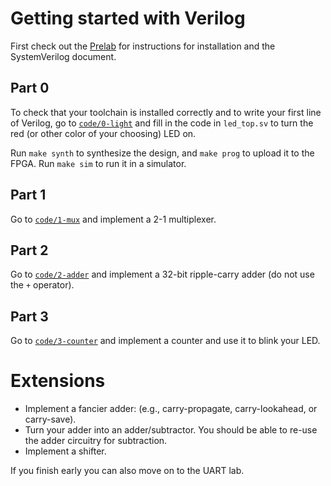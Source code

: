 # Getting started with Verilog

First check out the [Prelab](PRELAB.md) for instructions for installation and
the SystemVerilog document.

## Part 0

To check that your toolchain is installed correctly and to write your first
line of Verilog, go to [`code/0-light`](code/0-light) and fill in the code in `led_top.sv` to turn
the red (or other color of your choosing) LED on.

Run `make synth` to synthesize the design, and `make prog` to upload it to the
FPGA. Run `make sim` to run it in a simulator.

## Part 1

Go to [`code/1-mux`](code/1-mux) and implement a 2-1 multiplexer.

## Part 2

Go to [`code/2-adder`](code/2-adder) and implement a 32-bit ripple-carry adder
(do not use the `+` operator).

## Part 3

Go to [`code/3-counter`](code/3-blink) and implement a counter and use it to
blink your LED.

# Extensions

* Implement a fancier adder: (e.g., carry-propagate, carry-lookahead, or
  carry-save).
* Turn your adder into an adder/subtractor. You should be able to re-use the
  adder circuitry for subtraction.
* Implement a shifter.

If you finish early you can also move on to the UART lab.
